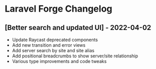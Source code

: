 # Laravel Forge Changelog

## [Better search and updated UI] - 2022-04-02
- Update Raycast deprecated components
- Add new transition and error views
- Add server search by site and site alias
- Add positional breadcrumbs to show server/site relationship
- Various type improvements and code tweaks
